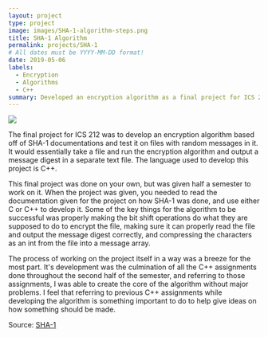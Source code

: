 ```yaml
---
layout: project
type: project
image: images/SHA-1-algorithm-steps.png
title: SHA-1 Algorithm
permalink: projects/SHA-1
# All dates must be YYYY-MM-DD format!
date: 2019-05-06
labels:
  - Encryption
  - Algorithms
  - C++
summary: Developed an encryption algorithm as a final project for ICS 212.
---
```

  <img class="ui image" src="https://upload.wikimedia.org/wikipedia/commons/thumb/2/2b/Cryptographic_Hash_Function.svg/375px-Cryptographic_Hash_Function.svg.png">

The final project for ICS 212 was to develop an encryption algorithm based off of SHA-1 documentations and test it on files with random messages in it. It would essentially take a file and run the encryption algorithm and output a message digest in a separate text file. The language used to develop this project is C++.

This final project was done on your own, but was given half a semester to work on it. When the project was given, you needed to read the documentation given for the project on how SHA-1 was done, and use either C or C++ to develop it. Some of the key things for the algorithm to be successful was properly making the bit shift operations do what they are supposed to do to encrypt the file, making sure it can properly read the file and output the message digest correctly, and compressing the characters as an int from the file into a message array. 

The process of working on the project itself in a way was a breeze for the most part. It's development was the culmination of all the C++ assignments done throughout the second half of the semester, and referring to those assignments, I was able to create the core of the algorithm without major problems. I feel that referring to previous C++ assignments while developing the algorithm is something important to do to help give ideas on how something should be made. 

Source: <a href="https://github.com/hanseca/ICS-212-Final-Project"><i class="large github icon"></i>SHA-1</a>
